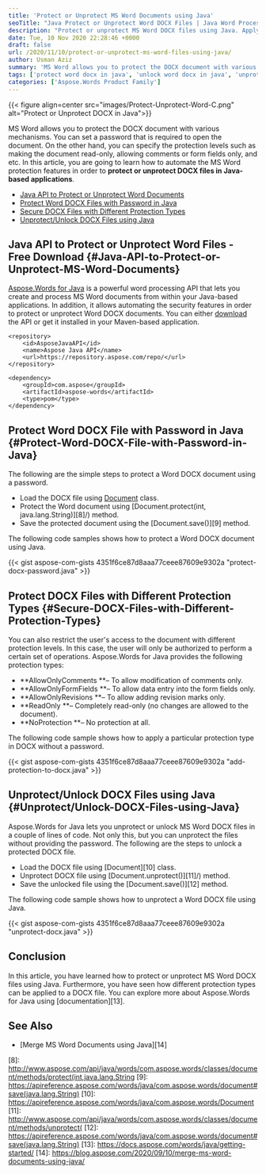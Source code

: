 ```yaml
---
title: 'Protect or Unprotect MS Word Documents using Java'
seoTitle: "Java Protect or Unprotect Word DOCX Files | Java Word Processing API"
description: "Protect or unprotect MS Word DOCX files using Java. Apply different protection types to protect DOCX with password. Unprotect DOCX without passowrd in Java."
date: Tue, 10 Nov 2020 22:28:46 +0000
draft: false
url: /2020/11/10/protect-or-unprotect-ms-word-files-using-java/
author: Usman Aziz
summary: 'MS Word allows you to protect the DOCX document with various mechanisms. You can set a password that is required to open the document. On the other hand, you can specify the protection levels such as making the document read-only, allowing comments or form fields only, and etc. In this article, you are going to learn how to automate the MS Word protection features in order to **protect or unprotect DOCX files in Java-based applications**.'
tags: ['protect word docx in java', 'unlock word docx in java', 'unprotect word docx in java']
categories: ['Aspose.Words Product Family']
---
```




{{< figure align=center src="images/Protect-Unprotect-Word-C.png" alt="Protect or Unprotect DOCX in Java">}}


MS Word allows you to protect the DOCX document with various mechanisms. You can set a password that is required to open the document. On the other hand, you can specify the protection levels such as making the document read-only, allowing comments or form fields only, and etc. In this article, you are going to learn how to automate the MS Word protection features in order to **protect or unprotect DOCX files in Java-based applications**.

*   [Java API to Protect or Unprotect Word Documents][1]
*   [Protect Word DOCX Files with Password in Java][2]
*   [Secure DOCX Files with Different Protection Types][3]
*   [Unprotect/Unlock DOCX Files using Java][4]

## Java API to Protect or Unprotect Word Files - Free Download {#Java-API-to-Protect-or-Unprotect-MS-Word-Documents}

[Aspose.Words for Java][5] is a powerful word processing API that lets you create and process MS Word documents from within your Java-based applications. In addition, it allows automating the security features in order to protect or unprotect Word DOCX documents. You can either [download][6] the API or get it installed in your Maven-based application.

```
<repository>
    <id>AsposeJavaAPI</id>
    <name>Aspose Java API</name>
    <url>https://repository.aspose.com/repo/</url>
</repository>
```
```
<dependency>
    <groupId>com.aspose</groupId>
    <artifactId>aspose-words</artifactId>
    <type>pom</type>
</dependency>
```

## Protect Word DOCX File with Password in Java {#Protect-Word-DOCX-File-with-Password-in-Java}

The following are the simple steps to protect a Word DOCX document using a password.

*   Load the DOCX file using [Document][7] class.
*   Protect the Word document using [Document.protect(int, java.lang.String)][8]/) method.
*   Save the protected document using the [Document.save()][9] method.

The following code samples shows how to protect a Word DOCX document using Java.

{{< gist aspose-com-gists 4351f6ce87d8aaa77ceee87609e9302a "protect-docx-password.java" >}}

## Protect DOCX Files with Different Protection Types {#Secure-DOCX-Files-with-Different-Protection-Types}

You can also restrict the user's access to the document with different protection levels. In this case, the user will only be authorized to perform a certain set of operations. Aspose.Words for Java provides the following protection types:

*   **AllowOnlyComments **– To allow modification of comments only.
*   **AllowOnlyFormFields **– To allow data entry into the form fields only.
*   **AllowOnlyRevisions **– To allow adding revision marks only.
*   **ReadOnly **– Completely read-only (no changes are allowed to the document).
*   **NoProtection **– No protection at all.

The following code sample shows how to apply a particular protection type in DOCX without a password.

{{< gist aspose-com-gists 4351f6ce87d8aaa77ceee87609e9302a "add-protection-to-docx.java" >}}

## Unprotect/Unlock DOCX Files using Java {#Unprotect/Unlock-DOCX-Files-using-Java}

Aspose.Words for Java lets you unprotect or unlock MS Word DOCX files in a couple of lines of code. Not only this, but you can unprotect the files without providing the password. The following are the steps to unlock a protected DOCX file.

*   Load the DOCX file using [Document][10] class.
*   Unprotect DOCX file using [Document.unprotect()][11]/) method.
*   Save the unlocked file using the [Document.save()][12] method.

The following code sample shows how to unprotect a Word DOCX file using Java.

{{< gist aspose-com-gists 4351f6ce87d8aaa77ceee87609e9302a "unprotect-docx.java" >}}

## Conclusion

In this article, you have learned how to protect or unprotect MS Word DOCX files using Java. Furthermore, you have seen how different protection types can be applied to a DOCX file. You can explore more about Aspose.Words for Java using [documentation][13].

## See Also

*   [Merge MS Word Documents using Java][14]




[1]: #Java-API-to-Protect-or-Unprotect-MS-Word-Documents
[2]: #Protect-Word-DOCX-File-with-Password-in-Java
[3]: #Secure-DOCX-Files-with-Different-Protection-Types
[4]: #Unprotect/Unlock-DOCX-Files-using-Java
[5]: https://products.aspose.com/words/java
[6]: https://downloads.aspose.com/words/java
[7]: https://apireference.aspose.com/words/java/com.aspose.words/Document
[8]: http://www.aspose.com/api/java/words/com.aspose.words/classes/document/methods/protect(int,java.lang.String
[9]: https://apireference.aspose.com/words/java/com.aspose.words/document#save(java.lang.String)
[10]: https://apireference.aspose.com/words/java/com.aspose.words/Document
[11]: http://www.aspose.com/api/java/words/com.aspose.words/classes/document/methods/unprotect(
[12]: https://apireference.aspose.com/words/java/com.aspose.words/document#save(java.lang.String)
[13]: https://docs.aspose.com/words/java/getting-started/
[14]: https://blog.aspose.com/2020/09/10/merge-ms-word-documents-using-java/





